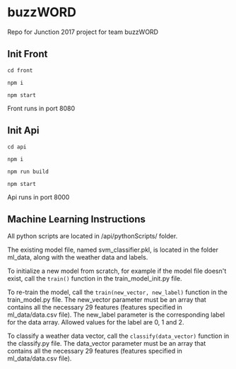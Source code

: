 # buzzWORD
Repo for Junction 2017 project for team buzzWORD

## Init Front

`cd front`

`npm i`

`npm start`

Front runs in port 8080

## Init Api

`cd api`

`npm i`

`npm run build`

`npm start`

Api runs in port 8000

## Machine Learning Instructions

All python scripts are located in /api/pythonScripts/ folder.

The existing model file, named svm_classifier.pkl, is located in the
folder ml_data, along with the weather data and labels.

To initialize a new model from scratch, for example if the model file
doesn't exist, call the `train()` function in the train_model_init.py
file.

To re-train the model, call the `train(new_vector, new_label)` function
in the train_model.py file. The new_vector parameter must be an array
that contains all the necessary 29 features
(features specified in ml_data/data.csv file). The new_label parameter is the
corresponding label for the data array. Allowed values for the label are
0, 1 and 2.

To classify a weather data vector, call the `classify(data_vector)`
function in the classify.py file. The data_vector parameter must be an
array that contains all the necessary 29 features
(features specified in ml_data/data.csv file).